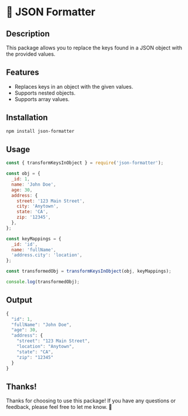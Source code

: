 # 🌟 JSON Formatter

## Description

This package allows you to replace the keys found in a JSON object with the provided values.

## Features

- Replaces keys in an object with the given values.
- Supports nested objects.
- Supports array values.

## Installation

```bash
npm install json-formatter
```

## Usage

```javascript
const { transformKeysInObject } = require('json-formatter');

const obj = {
  _id: 1,
  name: 'John Doe',
  age: 30,
  address: {
    street: '123 Main Street',
    city: 'Anytown',
    state: 'CA',
    zip: '12345',
  },
};

const keyMappings = {
  _id: 'id',
  name: 'fullName',
  'address.city': 'location',
};

const transformedObj = transformKeysInObject(obj, keyMappings);

console.log(transformedObj);
```

## Output

```javascript
{
  "id": 1,
  "fullName": "John Doe",
  "age": 30,
  "address": {
    "street": "123 Main Street",
    "location": "Anytown",
    "state": "CA",
    "zip": "12345"
  }
}
```

## Thanks!

Thanks for choosing to use this package! If you have any questions or feedback, please feel free to let me know. 🙏
